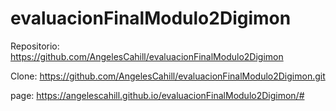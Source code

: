 # evaluacionFinalModulo2Digimon

Repositorio: 
https://github.com/AngelesCahill/evaluacionFinalModulo2Digimon

Clone:
https://github.com/AngelesCahill/evaluacionFinalModulo2Digimon.git

page:
https://angelescahill.github.io/evaluacionFinalModulo2Digimon/#
